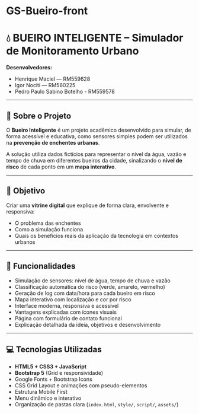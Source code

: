 # GS-Bueiro-front

# 💧 BUEIRO INTELIGENTE – Simulador de Monitoramento Urbano

**Desenvolvedores:**
- Henrique Maciel — RM559628  
- Igor Nociti — RM560225
- Pedro Paulo Sabino Botelho - RM559578


---

## 📍 Sobre o Projeto

O **Bueiro Inteligente** é um projeto acadêmico desenvolvido para simular, de forma acessível e educativa, como sensores simples podem ser utilizados na **prevenção de enchentes urbanas**.

A solução utiliza dados fictícios para representar o nível da água, vazão e tempo de chuva em diferentes bueiros da cidade, sinalizando o **nível de risco** de cada ponto em um **mapa interativo**.

---

## 🧠 Objetivo

Criar uma **vitrine digital** que explique de forma clara, envolvente e responsiva:
- O problema das enchentes
- Como a simulação funciona
- Quais os benefícios reais da aplicação da tecnologia em contextos urbanos

---

## 🌟 Funcionalidades

- Simulação de sensores: nível de água, tempo de chuva e vazão
- Classificação automática do risco (verde, amarelo, vermelho)
- Geração de log com data/hora para cada bueiro em risco
- Mapa interativo com localização e cor por risco
- Interface moderna, responsiva e acessível
- Vantagens explicadas com ícones visuais
- Página com formulário de contato funcional
- Explicação detalhada da ideia, objetivos e desenvolvimento

---

## 💻 Tecnologias Utilizadas

- **HTML5 + CSS3 + JavaScript**
- **Bootstrap 5** (Grid e responsividade)
- Google Fonts + Bootstrap Icons
- CSS Grid Layout e animações com pseudo-elementos
- Estrutura Mobile First
- Menu dinâmico e interativo
- Organização de pastas clara (`index.html`, `style/`, `script/`, `assets/`)

